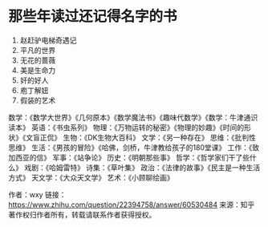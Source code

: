 # 那些年读过还记得名字的书

1. 赵赶驴电梯奇遇记
2. 平凡的世界
3. 无花的蔷薇
4. 美是生命力
5. 奸的好人
6. 庖丁解妞
7. 假装的艺术

数学：《数学大世界》《几何原本》《数学魔法书》《趣味代数学》《数学：牛津通识读本》 
英语：《书虫系列》
物理：《万物运转的秘密》《物理的妙趣》《时间的形状》《文盲正侃》
生物：《DK生物大百科》
文学：《另一种存在》
思维：《批判性思维》
生活：《男孩的冒险》《哈佛，剑桥，牛津教给孩子的180堂课》
工作：《致加西亚的信》
军事：《站争论》
历史：《明朝那些事》
哲学：《哲学家们干了些什么》
戏剧：《哈姆雷特》
诗集：《草叶集》
政治：《法律的故事》《民主是一种生活方式》
天文学：《大众天文学》
艺术：《小顾聊绘画》

作者：wxy
链接：https://www.zhihu.com/question/22394758/answer/60530484
来源：知乎
著作权归作者所有，转载请联系作者获得授权。